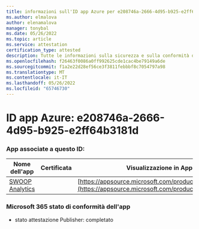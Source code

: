 ```yaml
---
title: informazioni sull'ID app Azure per e208746a-2666-4d95-b925-e2ff64b3181d
ms.author: elmalova
author: elenamalova
manager: tonybal
ms.date: 05/26/2022
ms.topic: article
ms.service: attestation
certification_type: attested
description: Tutte le informazioni sulla sicurezza e sulla conformità disponibili per e208746a-2666-4d95-b925-e2ff64b3181d.
ms.openlocfilehash: f26463f0086a0ff992625cde1cac4be79149a6de
ms.sourcegitcommit: f1a2e22d28ef56ce3f3811febbbf8c7054797a98
ms.translationtype: MT
ms.contentlocale: it-IT
ms.lasthandoff: 05/26/2022
ms.locfileid: "65746730"
---
```

# <a name="azure-app-id-e208746a-2666-4d95-b925-e2ff64b3181d"></a>ID app Azure: e208746a-2666-4d95-b925-e2ff64b3181d


### <a name="apps-associated-with-this-id"></a>App associate a questo ID:
| **Nome dell'app** | **Certificata** | **Visualizzazione in AppSource** |
|--------------|---------------|-----------------------|
| [SWOOP Analytics](../forward/WA200000877.md) |  | [https://appsource.microsoft.com/product/office/WA200000877](https://appsource.microsoft.com/product/office/WA200000877) |

### <a name="microsoft-365-app-compliance-status"></a>Microsoft 365 stato di conformità dell'app
- stato attestazione Publisher: completato
